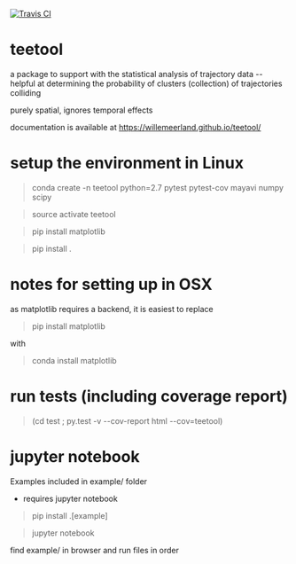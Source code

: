 [![Travis CI](https://travis-ci.org/WillemEerland/teetool.svg?branch=master)](https://travis-ci.org/WillemEerland/teetool)

# teetool
a package to support with the statistical analysis of trajectory data -- helpful at determining the probability of clusters (collection) of trajectories colliding

purely spatial, ignores temporal effects

documentation is available at https://willemeerland.github.io/teetool/

# setup the environment in Linux

> conda create -n teetool python=2.7 pytest pytest-cov mayavi numpy scipy

> source activate teetool

> pip install matplotlib

> pip install .

# notes for setting up in OSX

as matplotlib requires a backend, it is easiest to replace

> pip install matplotlib

with

> conda install matplotlib

# run tests (including coverage report)

> (cd test ; py.test -v --cov-report html --cov=teetool)

# jupyter notebook

Examples included in example/ folder

* requires jupyter notebook

> pip install .[example]

> jupyter notebook

find example/ in browser and run files in order
